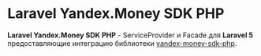 # Laravel Yandex.Money SDK PHP

**Laravel Yandex.Money SDK PHP** - ServiceProvider и Facade для **Laravel 5** предоставляющие интеграцию библиотеки [yandex-money-sdk-php](https://github.com/yandex-money/yandex-money-sdk-php).
